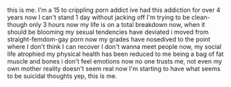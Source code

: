 this is me.
I'm a 15 to crippling porn addict
ive had this addiction for over 4 years now
I can't stand 1 day without jacking off
I'm trying to be clean- though only 3 hours now
my life is on a total breakdown now, when it should be blooming
my sexual tendencies have deviated
i moved from straight-femdom-gay porn now
my grades have nosedived to the point where I don't think I can recover
I don't wanna meet people now, my social life atrophied
my physical health has been reduced to me being a bag of fat muscle and bones
i don't feel emotions now
no one trusts me, not even my own mother
reality doesn't seem real now 
I'm starting to have what seems to be suicidal thoughts
yep, this is me.
